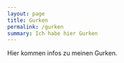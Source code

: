 ```yaml
---
layout: page
title: Gurken
permalink: /gurken
summary: Ich habe hier Gurken
---
```


Hier kommen infos zu meinen Gurken.